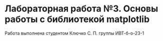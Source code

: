 # Лабораторная работа №3. Основы работы с библиотекой matplotlib
Работа выполнена студентом Ключко С. П. группы ИВТ-б-о-23-1
